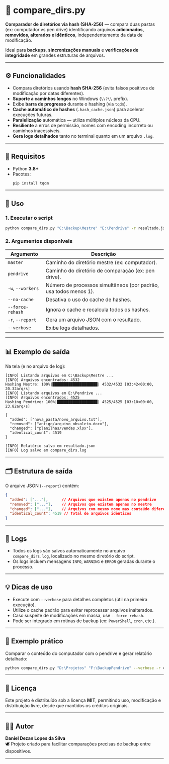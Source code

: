 # 🧩 compare_dirs.py

**Comparador de diretórios via hash (SHA-256)** — compara duas pastas (ex: computador vs pen drive) identificando arquivos **adicionados, removidos, alterados e idênticos**, independentemente da data de modificação.

Ideal para **backups**, **sincronizações manuais** e **verificações de integridade** em grandes estruturas de arquivos.

---

## ⚙️ Funcionalidades

- Compara diretórios usando **hash SHA-256** (evita falsos positivos de modificação por datas diferentes).  
- **Suporte a caminhos longos** no Windows (`\\?\\` prefix).  
- Exibe **barra de progresso** durante o hashing (via `tqdm`).  
- **Cache automático de hashes** (`.hash_cache.json`) para acelerar execuções futuras.  
- **Paralelização** automática — utiliza múltiplos núcleos da CPU.  
- **Resiliente** a erros de permissão, nomes com encoding incorreto ou caminhos inacessíveis.  
- **Gera logs detalhados** tanto no terminal quanto em um arquivo `.log`.  

---

## 🧮 Requisitos

- Python **3.8+**
- Pacotes:
  ```bash
  pip install tqdm
  ```

---

## 🚀 Uso

### 1. Executar o script

```bash
python compare_dirs.py "C:\Backup\Mestre" "E:\Pendrive" -r resultado.json
```

### 2. Argumentos disponíveis

| Argumento | Descrição |
|------------|-----------|
| `master` | Caminho do diretório mestre (ex: computador). |
| `pendrive` | Caminho do diretório de comparação (ex: pen drive). |
| `-w`, `--workers` | Número de processos simultâneos (por padrão, usa todos menos 1). |
| `--no-cache` | Desativa o uso do cache de hashes. |
| `--force-rehash` | Ignora o cache e recalcula todos os hashes. |
| `-r`, `--report` | Gera um arquivo JSON com o resultado. |
| `--verbose` | Exibe logs detalhados. |

---

## 📊 Exemplo de saída

Na tela (e no arquivo de log):

```
[INFO] Listando arquivos em C:\Backup\Mestre ...
[INFO] Arquivos encontrados: 4532
Hashing Mestre: 100%|████████████████████| 4532/4532 [03:42<00:00, 20.32arq/s]
[INFO] Listando arquivos em E:\Pendrive ...
[INFO] Arquivos encontrados: 4525
Hashing Pendrive: 100%|██████████████████| 4525/4525 [03:10<00:00, 23.82arq/s]

{
  "added": ["nova_pasta/novo_arquivo.txt"],
  "removed": ["antigo/arquivo_obsoleto.docx"],
  "changed": ["planilhas/vendas.xlsx"],
  "identical_count": 4519
}

[INFO] Relatório salvo em resultado.json
[INFO] Log salvo em compare_dirs.log
```

---

## 🗂️ Estrutura de saída

O arquivo JSON (`--report`) contém:

```json
{
  "added": ["..."],      // Arquivos que existem apenas no pendrive
  "removed": ["..."],    // Arquivos que existem apenas no mestre
  "changed": ["..."],    // Arquivos com mesmo nome mas conteúdo diferente
  "identical_count": 4519 // Total de arquivos idênticos
}
```

---

## 🧵 Logs

- Todos os logs são salvos automaticamente no arquivo `compare_dirs.log`, localizado no mesmo diretório do script.  
- Os logs incluem mensagens `INFO`, `WARNING` e `ERROR` geradas durante o processo.

---

## 💡 Dicas de uso

- Execute com `--verbose` para detalhes completos (útil na primeira execução).  
- Utilize o cache padrão para evitar reprocessar arquivos inalterados.  
- Caso suspeite de modificações em massa, use `--force-rehash`.  
- Pode ser integrado em rotinas de backup (ex: `PowerShell`, `cron`, etc.).  

---

## 🤪 Exemplo prático

Comparar o conteúdo do computador com o pendrive e gerar relatório detalhado:

```bash
python compare_dirs.py "D:\Projetos" "F:\BackupPendrive" --verbose -r comparativo.json
```

---

## 📜 Licença

Este projeto é distribuído sob a licença **MIT**, permitindo uso, modificação e distribuição livre, desde que mantidos os créditos originais.

---

## 👨‍🔧 Autor

**Daniel Dezan Lopes da Silva**  
🕊️ Projeto criado para facilitar comparações precisas de backup entre dispositivos.

---